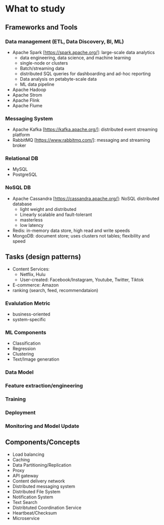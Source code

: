 # What to study

## Frameworks and Tools

### Data management (ETL, Data Discovery, BI, ML)

- Apache Spark [https://spark.apache.org/]: large-scale data analytics
  - data engineering, data science, and machine learning
  - single-node or clusters
  - Batch/streaming data
  - distributed SQL queries for dashboarding and ad-hoc reporting
  - Data analysis on petabyte-scale data
  - ML data pipeline
- Apache Hadoop
- Apache Strom
- Apache Flink
- Apache Flume

### Messaging System
- Apache Kafka [https://kafka.apache.org/]: distributed event streaming platform
- RabbitMQ [https://www.rabbitmq.com/]: messaging and streaming broker

### Relational DB
- MySQL
- PostgreSQL

### NoSQL DB
- Apache Cassandra [https://cassandra.apache.org/]: NoSQL distributed database
  - light weight and distributed
  - Linearly scalable and fault-tolerant
  - masterless
  - low latency
- Redis: in-memory data store, high read and write speeds
- MongoDB: document store; uses clusters not tables; flexibility and speed


## Tasks (design patterns)
- Content Services:
  - Netflix, Hulu
  - User-created: Facebook/Instagram, Youtube, Twitter, Tiktok
- E-commerce: Amazon
- ranking (search, feed, recommendataion) 

### Evalulation Metric
- business-oriented
- system-specific

### ML Components
- Classification
- Regression
- Clustering
- Text/Image generation

### Data Model

### Feature extraction/engineering

### Training

### Deployment

### Monitoring and Model Update


## Components/Concepts
- Load balancing
- Caching
- Data Partitioning/Replication
- Proxy
- API gateway
- Content delivery network
- Distributed messaging system
- Distributed File System
- Notification System
- Text Search
- Distribtuted Coordination Service
- Heartbeat/Checksum
- Microservice
 

